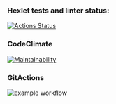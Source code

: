 ### Hexlet tests and linter status:
[![Actions Status](https://github.com/XazAger/frontend-project-lvl1/workflows/hexlet-check/badge.svg)](https://github.com/XazAger/frontend-project-lvl1/actions)

### CodeClimate
[![Maintainability](https://api.codeclimate.com/v1/badges/a99a88d28ad37a79dbf6/maintainability)](https://codeclimate.com/github/codeclimate/codeclimate/maintainability)

### GitActions
![example workflow](https://github.com/github/docs/actions/workflows/main.yml/badge.svg)